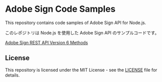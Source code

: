# Adobe Sign Code Samples

This repository contains code samples of Adobe Sign API for Node.js.

このレポジトリは Node.js を使用した Adobe Sign API のサンプルコードです。

[Adobe Sign REST API Version 6 Methods](https://secure.na1.echosign.com/public/docs/restapi/v6)


## License

This repository is licensed under the MIT License - see the [LICENSE](LICENSE) file for details.